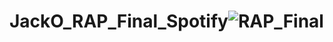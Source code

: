 # JackO_RAP_Final_Spotify![RAP_Final](https://user-images.githubusercontent.com/71997869/159429118-1b38d2f6-f1ce-41a8-b33c-0827f10bd73f.png)
